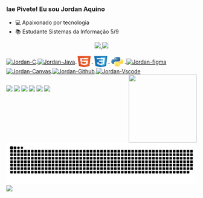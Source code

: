 ### Iae Pivete! Eu sou Jordan Aquino


- 💻 Apaixonado por tecnologia
- 📚 Estudante Sistemas da Informação 5/9

<div align="center">
  <a href="https://github.com/JordanAquino">
  <img height="180em" src="https://github-readme-stats.vercel.app/api?username=JordanAquino&show_icons=true&theme=cobalt&include_all_commits=true&count_private=true"/>
  <img height="180em" src="https://github-readme-stats.vercel.app/api/top-langs/?username=JordanAquino&layout=compact&langs_count=7&theme=cobalt"/>
</div>
 
<div style="display: inline_block"><br>

  <img align="center" alt="Jordan-C" height="30" width="40" src="https://cdn.jsdelivr.net/gh/devicons/devicon/icons/c/c-original.svg" />
  <img align="center" alt="Jordan-Java" height="30" width="40" src="https://cdn.jsdelivr.net/gh/devicons/devicon/icons/java/java-original-wordmark.svg" />
  <img align="center" alt="Jordan-HTML" height="30" width="40" src="https://raw.githubusercontent.com/devicons/devicon/master/icons/html5/html5-original.svg">
  <img align="center" alt="Jordan-CSS" height="30" width="40" src="https://raw.githubusercontent.com/devicons/devicon/master/icons/css3/css3-original.svg">
  <img align="center" alt="Jordan-Python" height="30" width="40" src="https://raw.githubusercontent.com/devicons/devicon/master/icons/python/python-original.svg">
  <img align="center" alt="Jordan-figma" height="30" width="40" src="https://cdn.jsdelivr.net/gh/devicons/devicon/icons/figma/figma-original.svg" />
  <img align="center" alt="Jordan-Canvas" height="30" width="40" src="https://cdn.jsdelivr.net/gh/devicons/devicon/icons/canva/canva-original.svg" />
  <img align="center" alt="Jordan-Github" height="30" width="40" src="https://cdn.jsdelivr.net/gh/devicons/devicon/icons/github/github-original.svg" />
  <img align="center" alt="Jordan-Vscode" height="30" width="40" src="https://cdn.jsdelivr.net/gh/devicons/devicon/icons/vscode/vscode-original.svg" />
  <img align="right" alt-"Jordan-yoda" height="180" width="180" src="https://cdn.discordapp.com/attachments/835952012122128414/1053409979031355392/eu.gif" />


  </div>
  
##

<div> 
  <a href="https://www.youtube.com/channel/UCB1dO1a4fRwpDrAWk2lOLCA" target="_blank"><img src="https://img.shields.io/badge/YouTube-FF0000?style=for-the-badge&logo=youtube&logoColor=white" target="_blank"></a>
  <a href="https://www.instagram.com/_jordanaquino/" target="_blank"><img src="https://img.shields.io/badge/-Instagram-%23E4405F?style=for-the-badge&logo=instagram&logoColor=white" target="_blank"></a>
 	<a href="https://www.twitch.tv/jrdns_" target="_blank"><img src="https://img.shields.io/badge/Twitch-9146FF?style=for-the-badge&logo=twitch&logoColor=white" target="_blank"></a>
 <a href="https://discord.gg/#8069" target="_blank"><img src="https://img.shields.io/badge/Discord-7289DA?style=for-the-badge&logo=discord&logoColor=white" target="_blank"></a> 
  <a href = "mailto:contato.jordanaquino@gmail.com"><img src="https://img.shields.io/badge/-Gmail-%23333?style=for-the-badge&logo=gmail&logoColor=white" target="_blank"></a>
  <a href="linkedin.com/in/jordan-aquino-903653214/" target="_blank"><img src="https://img.shields.io/badge/-LinkedIn-%230077B5?style=for-the-badge&logo=linkedin&logoColor=white" target="_blank"></a> 
  
  ![Snake animation](https://github.com/JordanAquino/JordanAquino/blob/output/github-contribution-grid-snake.svg)[![][black-shield]][black]

[black]: http://github.com/psf/black
[black-shield]: https://img.shields.io/badge/code%20style-black-black.svg?style=for-the-badge&labelColor=gray





  
</div>
